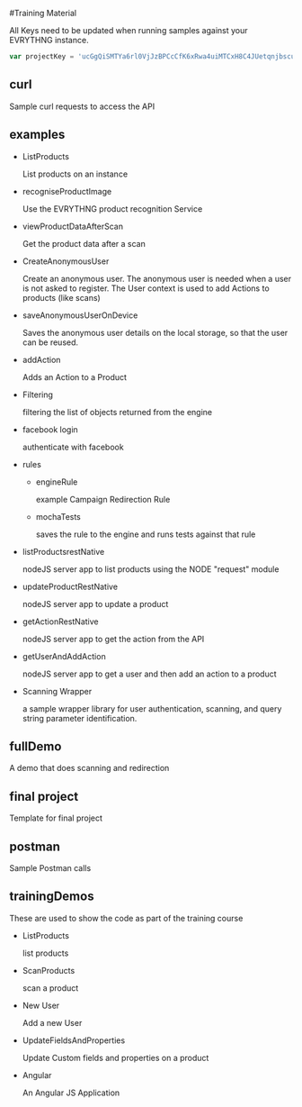 #Training Material

All Keys need to be updated when running samples against your EVRYTHNG instance.
```javascript
var projectKey = 'ucGgQiSMTYa6rl0VjJzBPCcCfK6xRwa4uiMTCxH8C4JUetqnjbscuxi9YPDLQKmASp5uR1jQo0Sbauui';
```

## curl 
Sample curl requests to access the API

## examples

- ListProducts

  List products on an instance
- recogniseProductImage

  Use the EVRYTHNG product recognition Service
- viewProductDataAfterScan
  
  Get the product data after a scan
- CreateAnonymousUser

  Create an anonymous user. The anonymous user is needed when a user is not asked to register. The User context
  is used to add Actions to products (like scans)
- saveAnonymousUserOnDevice

  Saves the anonymous user details on the local storage, so that the user can be reused.
- addAction

  Adds an Action to a Product
- Filtering

  filtering the list of objects returned from the engine
- facebook login

  authenticate with facebook
- rules
  - engineRule
    
    example Campaign Redirection Rule
  - mochaTests
    
    saves the rule to the engine and runs tests against that rule
- listProductsrestNative
  
  nodeJS server app to list products using the NODE "request" module
- updateProductRestNative

  nodeJS server app to update a product
- getActionRestNative

  nodeJS server app to get the action from the API
- getUserAndAddAction

  nodeJS server app to get a user and then add an action to a product

- Scanning Wrapper

  a sample wrapper library for user authentication, scanning, and query string parameter identification.

## fullDemo
  
  A demo that does scanning and redirection
    
## final project

Template for final project

## postman
  Sample Postman calls

## trainingDemos 

These are used to show the code as part of the training course
 
- ListProducts

    list products
- ScanProducts

    scan a product
- New User

    Add a new User
- UpdateFieldsAndProperties

    Update Custom fields and properties on a product
- Angular

    An Angular JS Application










